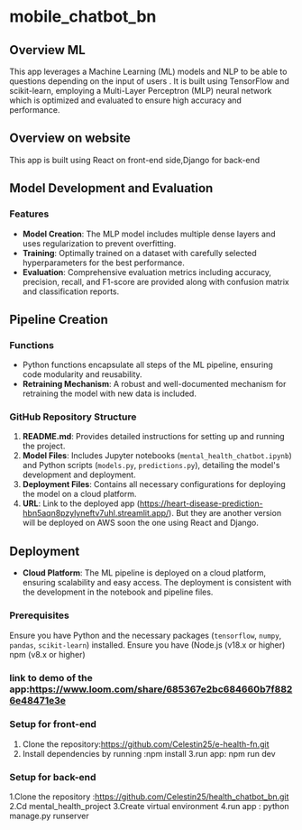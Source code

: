 # mobile_chatbot_bn


## Overview ML
This app leverages a Machine Learning (ML) models and NLP to be able to questions depending on the input of users . It is built using TensorFlow and scikit-learn, employing a Multi-Layer Perceptron (MLP) neural network which is optimized and evaluated to ensure high accuracy and performance.
## Overview on website 
This app is built using React on front-end side,Django for back-end

## Model Development and Evaluation

### Features
- **Model Creation**: The MLP model includes multiple dense layers and uses regularization to prevent overfitting.
- **Training**: Optimally trained on a dataset with carefully selected hyperparameters for the best performance.
- **Evaluation**: Comprehensive evaluation metrics including accuracy, precision, recall, and F1-score are provided along with confusion matrix and classification reports.

## Pipeline Creation

### Functions
- Python functions encapsulate all steps of the ML pipeline, ensuring code modularity and reusability.
- **Retraining Mechanism**: A robust and well-documented mechanism for retraining the model with new data is included.



### GitHub Repository Structure
1. **README.md**: Provides detailed instructions for setting up and running the project.
2. **Model Files**: Includes Jupyter notebooks (`mental_health_chatbot.ipynb`) and Python scripts (`models.py`, `predictions.py`), detailing the model's development and deployment.
3. **Deployment Files**: Contains all necessary configurations for deploying the model on a cloud platform.
4. **URL**: Link to the deployed app (https://heart-disease-prediction-hbn5aqn8pzylyneftv7uhl.streamlit.app/). But they are another version will be deployed on AWS soon the one using React and Django.

## Deployment

- **Cloud Platform**: The ML pipeline is deployed on a cloud platform, ensuring scalability and easy access. The deployment is consistent with the development in the notebook and pipeline files.


### Prerequisites
Ensure you have Python and the necessary packages (`tensorflow`, `numpy`, `pandas`, `scikit-learn`) installed.
Ensure you have (Node.js (v18.x or higher)
npm (v8.x or higher)

### link to demo of the app:https://www.loom.com/share/685367e2bc684660b7f8826e48471e3e

### Setup for front-end
1. Clone the repository:https://github.com/Celestin25/e-health-fn.git
2. Install dependencies by running :npm install
3.run  app: npm run dev 
### Setup for back-end
1.Clone the repository :https://github.com/Celestin25/health_chatbot_bn.git
2.Cd mental_health_project 
3.Create virtual environment 
4.run app : python manage.py runserver
